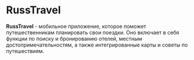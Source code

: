 # RussTravel
**RussTravel** - мобильное приложение, которое поможет путешественникам планировать свои поездки. Оно включает в себя функции по поиску и бронированию отелей, местным достопримечательностям, а также интегрированные карты и советы по путешествиям.
